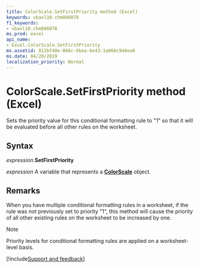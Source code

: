 ```yaml
---
title: ColorScale.SetFirstPriority method (Excel)
keywords: vbaxl10.chm806078
f1_keywords:
- vbaxl10.chm806078
ms.prod: excel
api_name:
- Excel.ColorScale.SetFirstPriority
ms.assetid: 812bf48e-066c-6bea-be43-1a068c948ea8
ms.date: 04/20/2019
localization_priority: Normal
---
```



# ColorScale.SetFirstPriority method (Excel)

Sets the priority value for this conditional formatting rule to "1" so that it will be evaluated before all other rules on the worksheet.


## Syntax

_expression_.**SetFirstPriority**

_expression_ A variable that represents a **[ColorScale](Excel.ColorScale.md)** object.


## Remarks

When you have multiple conditional formatting rules in a worksheet, if the rule was not previously set to priority "1", this method will cause the priority of all other existing rules on the worksheet to be increased by one.

> [!NOTE] 
> Priority levels for conditional formatting rules are applied on a worksheet-level basis.




[!include[Support and feedback](~/includes/feedback-boilerplate.md)]